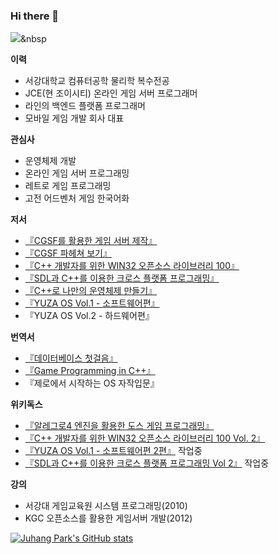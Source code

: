 ### Hi there 👋

<img src="https://img.shields.io/badge/C++?style=flat-square&logo=C++&logoColor=white"/></a>&nbsp 

**이력** 

- 서강대학교 컴퓨터공학 물리학 복수전공 
- JCE(현 조이시티) 온라인 게임 서버 프로그래머 
- 라인의 백엔드 플랫폼 프로그래머  
- 모바일 게임 개발 회사 대표 

**관심사**

- 운영체제 개발
- 온라인 게임 서버 프로그래밍
- 레트로 게임 프로그래밍
- 고전 어드벤처 게임 한국어화

**저서**

- [『CGSF를 활용한 게임 서버 제작』](https://book.naver.com/bookdb/book_detail.nhn?bid=7877510)
- [『CGSF 파헤쳐 보기』](https://www.hanbit.co.kr/store/books/look.php?p_code=E5744566630)
- [『C++ 개발자를 위한 WIN32 오픈소스 라이브러리 100』](https://book.naver.com/bookdb/book_detail.nhn?bid=9127979)
- [『SDL과 C++를 이용한 크로스 플랫폼 프로그래밍』](https://book.naver.com/bookdb/book_detail.nhn?bid=9429900)
- [『C++로 나만의 운영체제 만들기』](http://www.acornpub.co.kr/book/cplus-os-development) 
- [『YUZA OS Vol.1 - 소프트웨어편』](http://www.acornpub.co.kr/book/yuza-os1) 
- 『YUZA OS Vol.2 - 하드웨어편』

**번역서**

 - [『데이터베이스 첫걸음』](https://book.naver.com/bookdb/book_detail.nhn?bid=11154846)
 - [『Game Programming in C++』](http://www.acornpub.co.kr/book/game-programming-c)
 - 『제로에서 시작하는 OS 자작입문』

**위키독스**

- [『알레그로4 엔진을 활용한 도스 게임 프로그래밍』](https://wikidocs.net/book/6637)
- [『C++ 개발자를 위한 WIN32 오픈소스 라이브러리 100 Vol. 2』](https://wikidocs.net/book/6606)
- [『YUZA OS Vol.1 - 소프트웨어편 2편』](https://wikidocs.net/book/6625) 작업중
- [『SDL과 C++를 이용한 크로스 플랫폼 프로그래밍 Vol 2』](https://wikidocs.net/book/6636) 작업중

**강의**

- 서강대 게임교육원 시스템 프로그래밍(2010)
- KGC 오픈소스를 활용한 게임서버 개발(2012)

[![Juhang Park's GitHub stats](https://github-readme-stats.vercel.app/api?username=pdpdds)](https://github.com/anuraghazra/github-readme-stats)

<!--
**pdpdds/pdpdds** is a ✨ _special_ ✨ repository because its `README.md` (this file) appears on your GitHub profile.

Here are some ideas to get you started:

- 🔭 I’m currently working on ...
- 🌱 I’m currently learning ...
- 👯 I’m looking to collaborate on ...
- 🤔 I’m looking for help with ...
- 💬 Ask me about ...
- 📫 How to reach me: ...
- 😄 Pronouns: ...
- ⚡ Fun fact: ...
-->
